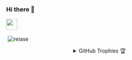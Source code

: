 ### Hi there 👋

<!--
**reiase/reiase** is a ✨ _special_ ✨ repository because its `README.md` (this file) appears on your GitHub profile.

Here are some ideas to get you started:

- 🔭 I’m currently working on ...
- 🌱 I’m currently learning ...
- 👯 I’m looking to collaborate on ...
- 🤔 I’m looking for help with ...
- 💬 Ask me about ...
- 📫 How to reach me: ...
- 😄 Pronouns: ...
- ⚡ Fun fact: ...
-->

<img height="30" src="https://img.shields.io/badge/reiase' GitHub Stats - 😊-red.svg?&style=for-the-badge&logo=reiase&logoColor=blue" />
<p>&nbsp;<img align="center" src="https://github-readme-stats.vercel.app/api?username=reiase&show_icons=true&hide_border=true&show_owner=true&title_color=FFFF00&count_private=true&theme=dark&custom_title=नमस्ते Programmers! 👏&layout=compact" alt="reiase"/></p>



<details align="center">
  <summary>GitHub Trophies 🏆</summary>
<p align="center">
  <a href="https://github.com/ryo-ma/github-profile-trophy" target="_blank">
    <img src="https://github-profile-trophy.vercel.app/?username=reiase&theme=juicyfresh&layout=compact&title_color=00FF00"/>
  </a>
</p>
</details>
